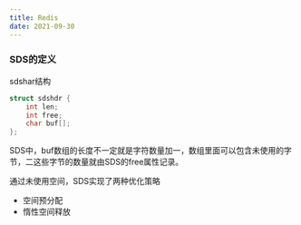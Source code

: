 ```yaml
---
title: Redis
date: 2021-09-30 
---  
```



### SDS的定义   

sdshar结构

```cpp
struct sdshdr {
    int len;
    int free;
    char buf[];
};
```

SDS中，buf数组的长度不一定就是字符数量加一，数组里面可以包含未使用的字节，二这些字节的数量就由SDS的free属性记录。  


通过未使用空间，SDS实现了两种优化策略  

+ 空间预分配 
+ 惰性空间释放





